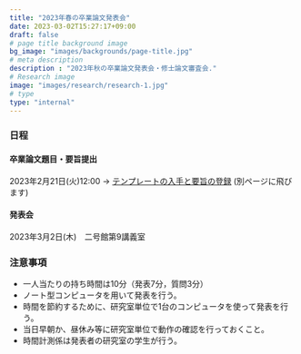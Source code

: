 ```yaml
---
title: "2023年春の卒業論文発表会"
date: 2023-03-02T15:27:17+09:00
draft: false
# page title background image
bg_image: "images/backgrounds/page-title.jpg"
# meta description
description : "2023年秋の卒業論文発表会・修士論文審査会."
# Research image
image: "images/research/research-1.jpg"
# type
type: "internal"
---
```


### 日程

#### 卒業論文題目・要旨提出

2023年2月21日(火)12:00 → [テンプレートの入手と要旨の登録](http://www.chem.okayama-u.ac.jp/cgi-bin/reg2.cgi/b4) (別ページに飛びます)
#### 発表会
2023年3月2日(木)　二号館第9講義室
### 注意事項

* 一人当たりの持ち時間は10分（発表7分，質問3分）
* ノート型コンピュータを用いて発表を行う。
* 時間を節約するために、研究室単位で1台のコンピュータを使って発表を行う。
* 当日早朝か、昼休み等に研究室単位で動作の確認を行っておくこと。
* 時間計測係は発表者の研究室の学生が行う。
